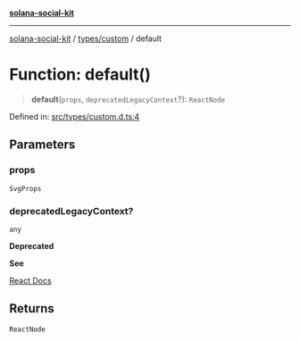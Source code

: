[**solana-social-kit**](../../../README.md)

***

[solana-social-kit](../../../README.md) / [types/custom](../README.md) / default

# Function: default()

> **default**(`props`, `deprecatedLegacyContext`?): `ReactNode`

Defined in: [src/types/custom.d.ts:4](https://github.com/SendArcade/solana-social-starter/blob/98f94bb63d3814df24512365f6ae706d273e698f/src/types/custom.d.ts#L4)

## Parameters

### props

`SvgProps`

### deprecatedLegacyContext?

`any`

**Deprecated**

**See**

[React Docs](https://legacy.reactjs.org/docs/legacy-context.html#referencing-context-in-lifecycle-methods)

## Returns

`ReactNode`
